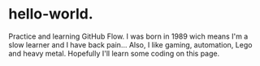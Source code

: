 # hello-world.
Practice and learning GitHub Flow.
I was born in 1989 wich means I'm a slow learner and I have back pain... 
Also, I like gaming, automation, Lego and heavy metal. 
Hopefully I'll learn some coding on this page. 
